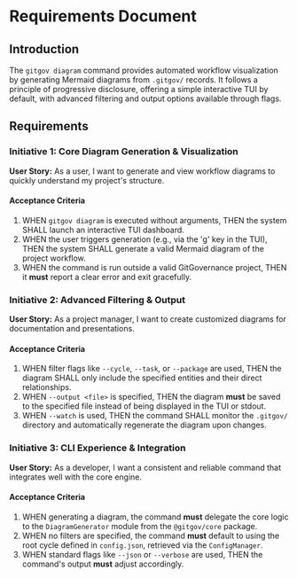 # Requirements Document

## Introduction

The `gitgov diagram` command provides automated workflow visualization by generating Mermaid diagrams from `.gitgov/` records. It follows a principle of progressive disclosure, offering a simple interactive TUI by default, with advanced filtering and output options available through flags.

## Requirements

### Initiative 1: Core Diagram Generation & Visualization

**User Story:** As a user, I want to generate and view workflow diagrams to quickly understand my project's structure.

#### Acceptance Criteria

1.  WHEN `gitgov diagram` is executed without arguments, THEN the system SHALL launch an interactive TUI dashboard.
2.  WHEN the user triggers generation (e.g., via the 'g' key in the TUI), THEN the system SHALL generate a valid Mermaid diagram of the project workflow.
3.  WHEN the command is run outside a valid GitGovernance project, THEN it **must** report a clear error and exit gracefully.

### Initiative 2: Advanced Filtering & Output

**User Story:** As a project manager, I want to create customized diagrams for documentation and presentations.

#### Acceptance Criteria

1.  WHEN filter flags like `--cycle`, `--task`, or `--package` are used, THEN the diagram SHALL only include the specified entities and their direct relationships.
2.  WHEN `--output <file>` is specified, THEN the diagram **must** be saved to the specified file instead of being displayed in the TUI or stdout.
3.  WHEN `--watch` is used, THEN the command SHALL monitor the `.gitgov/` directory and automatically regenerate the diagram upon changes.

### Initiative 3: CLI Experience & Integration

**User Story:** As a developer, I want a consistent and reliable command that integrates well with the core engine.

#### Acceptance Criteria

1.  WHEN generating a diagram, the command **must** delegate the core logic to the `DiagramGenerator` module from the `@gitgov/core` package.
2.  WHEN no filters are specified, the command **must** default to using the root cycle defined in `config.json`, retrieved via the `ConfigManager`.
3.  WHEN standard flags like `--json` or `--verbose` are used, THEN the command's output **must** adjust accordingly.
